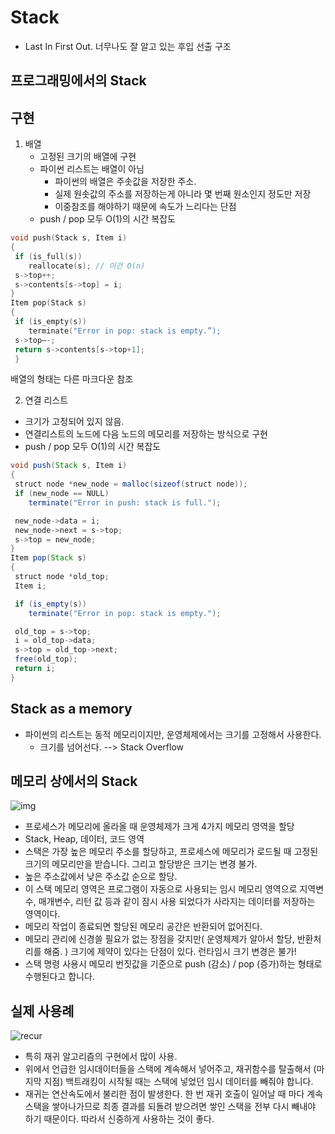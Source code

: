 # Stack

* Last In First Out. 너무나도 잘 알고 있는 후입 선출 구조

## 프로그래밍에서의 Stack

## 구현

1. 배열
   * 고정된 크기의 배열에 구현
   * 파이썬 리스트는 배열이 아님
     * 파이썬의 배열은 주솟값을 저장한 주소.
     * 실제 원솟값의 주소를 저장하는게 아니라 몇 번째 원소인지 정도만 저장
     * 이중참조를 해야하기 때문에 속도가 느리다는 단점
   * push / pop 모두 O(1)의 시간 복잡도

```c
void push(Stack s, Item i)
{
 if (is_full(s))
 	reallocate(s); // 이건 O(n)
 s->top++;
 s->contents[s->top] = i;
}
Item pop(Stack s)
{
 if (is_empty(s))
 	terminate("Error in pop: stack is empty.”);
 s->top—-;
 return s->contents[s->top+1];
 }
```

배열의 형태는 다른 마크다운 참조

2. 연결 리스트

* 크기가 고정되어 있지 않음.
* 연결리스트의 노드에 다음 노드의 메모리를 저장하는 방식으로 구현
* push / pop 모두 O(1)의 시간 복잡도

```java
void push(Stack s, Item i)
{
 struct node *new_node = malloc(sizeof(struct node));
 if (new_node == NULL)
 	terminate("Error in push: stack is full.");

 new_node->data = i;
 new_node->next = s->top;
 s->top = new_node;
}
Item pop(Stack s)
{
 struct node *old_top;
 Item i;

 if (is_empty(s))
 	terminate("Error in pop: stack is empty.");

 old_top = s->top;
 i = old_top->data;
 s->top = old_top->next;
 free(old_top);
 return i;
}
```

## Stack as a memory

* 파이썬의 리스트는 동적 메모리이지만, 운영체제에서는 크기를 고정해서 사용한다.
  * 크기를 넘어선다. --> Stack Overflow

## 메모리 상에서의 Stack

![img](https://img1.daumcdn.net/thumb/R1280x0/?scode=mtistory2&fname=https%3A%2F%2Fblog.kakaocdn.net%2Fdn%2FmR69E%2Fbtqyzv7SzFs%2FGkt85LgH9hlLUff3JfsqN0%2Fimg.jpg)

* 프로세스가 메모리에 올라올 때 운영체제가 크게 4가지 메모리 영역을 할당
* Stack, Heap, 데이터, 코드 영역
* 스택은 가장 높은 메모리 주소를 할당하고, 프로세스에 메모리가 로드될 때 고정된 크기의 메모리만을 받습니다. 그리고 할당받은 크기는 변경 불가.
* 높은 주소값에서 낮은 주소값 순으로 할당. 
* 이 스택 메모리 영역은 프로그램이 자동으로 사용되는 임시 메모리 영역으로 지역변수, 매개변수, 리턴 값 등과 같이 잠시 사용 되었다가 사라지는 데이터를 저장하는 영역이다. 
* 메모리 작업이 종료되면 할당된 메모리 공간은 반환되어 없어진다.
* 메모리 관리에 신경쓸 필요가 없는 장점을 갖지만( 운영체제가 알아서 할당, 반환처리를 해줌. ) 크기에 제약이 있다는 단점이 있다.
  런타임시 크기 변경은 불가!
* 스택 명령 사용시 메모리 번짓값을 기준으로 push (감소) / pop (증가)하는 형태로 수행된다고 합니다.

## 실제 사용례

![recur](https://dojang.io/pluginfile.php/648/mod_page/content/22/unit67-1.png)

* 특히 재귀 알고리즘의 구현에서 많이 사용.
* 위에서 언급한 임시데이터들을 스택에 계속해서 넣어주고, 재귀함수를 탈출해서 (마지막 지점) 백트래킹이 시작될 때는 스택에 넣었던 임시 데이터를 빼줘야 합니다. 
* 재귀는 연산속도에서 불리한 점이 발생한다. 한 번 재귀 호출이 일어날 때 마다 계속 스택을 쌓아나가므로 최종 결과를 되돌려 받으려면 쌓인 스택을 전부 다시 빼내야 하기 때문이다. 따라서 신중하게 사용하는 것이 좋다.

